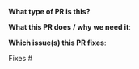 <!--  Thanks for sending a pull request!  Here are some tips for you:

1. If this is your first time, please read our contributor guidelines: https://github.com/kubeedge/sedna/blob/main/CONTRIBUTING.md
2. Ensure you have added or ran the appropriate tests for your PR

-->

**What type of PR is this?**

<!--
Add one of the following kinds:
/kind bug
/kind cleanup
/kind documentation
/kind feature
/kind test
/kind design

Optionally add one or more of the following kinds if applicable:
/kind api-change
/kind failing-test
-->


**What this PR does / why we need it**:

**Which issue(s) this PR fixes**:
<!--
*Automatically closes linked issue when PR is merged.
Usage: `Fixes #<issue number>`, or `Fixes (paste link of issue)`.
_If PR is about `failing-tests or flakes`, please post the related issues/tests in a comment and do not use `Fixes`_*
-->
Fixes #

